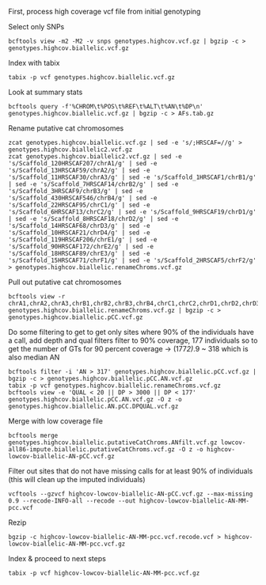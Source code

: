 First, process high coverage vcf file from initial genotyping

Select only SNPs
```
bcftools view -m2 -M2 -v snps genotypes.highcov.vcf.gz | bgzip -c > genotypes.highcov.biallelic.vcf.gz
```

Index with tabix
```
tabix -p vcf genotypes.highcov.biallelic.vcf.gz
```

Look at summary stats
```
bcftools query -f'%CHROM\t%POS\t%REF\t%ALT\t%AN\t%DP\n' genotypes.highcov.biallelic.vcf.gz | bgzip -c > AFs.tab.gz
```
Rename putative cat chromosomes 
```
zcat genotypes.highcov.biallelic.vcf.gz | sed -e 's/;HRSCAF=//g' > genotypes.highcov.biallelic2.vcf.gz
zcat genotypes.highcov.biallelic2.vcf.gz | sed -e 's/Scaffold_120HRSCAF207/chrA1/g' | sed -e 's/Scaffold_13HRSCAF59/chrA2/g' | sed -e 's/Scaffold_11HRSCAF30/chrA3/g' | sed -e 's/Scaffold_1HRSCAF1/chrB1/g' | sed -e 's/Scaffold_7HRSCAF14/chrB2/g' | sed -e 's/Scaffold_3HRSCAF9/chrB3/g' | sed -e 's/Scaffold_430HRSCAF546/chrB4/g' | sed -e 's/Scaffold_22HRSCAF95/chrC1/g' | sed -e 's/Scaffold_6HRSCAF13/chrC2/g' | sed -e 's/Scaffold_9HRSCAF19/chrD1/g' | sed -e 's/Scaffold_8HRSCAF18/chrD2/g' | sed -e 's/Scaffold_14HRSCAF68/chrD3/g' | sed -e 's/Scaffold_10HRSCAF21/chrD4/g' | sed -e 's/Scaffold_119HRSCAF206/chrE1/g' | sed -e 's/Scaffold_90HRSCAF172/chrE2/g' | sed -e 's/Scaffold_18HRSCAF89/chrE3/g' | sed -e 's/Scaffold_15HRSCAF71/chrF1/g' | sed -e 's/Scaffold_2HRSCAF5/chrF2/g' > genotypes.highcov.biallelic.renameChroms.vcf.gz
```
Pull out putative cat chromosomes 
```
bcftools view -r chrA1,chrA2,chrA3,chrB1,chrB2,chrB3,chrB4,chrC1,chrC2,chrD1,chrD2,chrD3,chrD4,chrE1,chrE2,chrE3,chrF1,chrF2 genotypes.highcov.biallelic.renameChroms.vcf.gz | bgzip -c > genotypes.highcov.biallelic.pCC.vcf.gz
```

Do some filtering to get to get only sites where 90% of the individuals have a call, add depth and qual filters
filter to 90% coverage, 177 individuals so to get the number of GTs for 90 percent coverage -> (177*2)*.9 ~ 318 which is also median AN
```
bcftools filter -i 'AN > 317' genotypes.highcov.biallelic.pCC.vcf.gz | bgzip -c > genotypes.highcov.biallelic.pCC.AN.vcf.gz
tabix -p vcf genotypes.highcov.biallelic.renameChroms.vcf.gz
bcftools view -e 'QUAL < 20 || DP > 3000 || DP < 177' genotypes.highcov.biallelic.pCC.AN.vcf.gz -O z -o genotypes.highcov.biallelic.AN.pCC.DPQUAL.vcf.gz
```

Merge with low coverage file
```
bcftools merge genotypes.highcov.biallelic.putativeCatChroms.ANfilt.vcf.gz lowcov-all86-impute.biallelic.putativeCatChroms.vcf.gz -O z -o highcov-lowcov-biallelic-AN-pCC.vcf.gz 
```
Filter out sites that do not have missing calls for at least 90% of individuals (this will clean up the imputed individuals)
```
vcftools --gzvcf highcov-lowcov-biallelic-AN-pCC.vcf.gz --max-missing 0.9 --recode-INFO-all --recode --out highcov-lowcov-biallelic-AN-MM-pcc.vcf
```
Rezip
```
bgzip -c highcov-lowcov-biallelic-AN-MM-pcc.vcf.recode.vcf > highcov-lowcov-biallelic-AN-MM-pcc.vcf.gz
```
Index & proceed to next steps
```
tabix -p vcf highcov-lowcov-biallelic-AN-MM-pcc.vcf.gz
```
